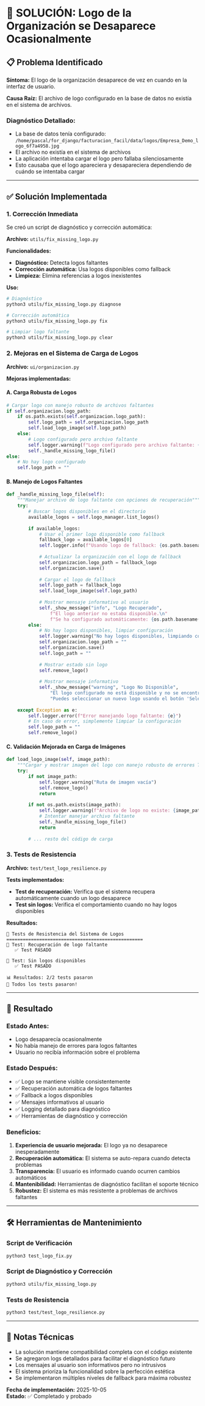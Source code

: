 # 🔧 SOLUCIÓN: Logo de la Organización se Desaparece Ocasionalmente

## 📋 **Problema Identificado**

**Síntoma:** El logo de la organización desaparece de vez en cuando en la interfaz de usuario.

**Causa Raíz:** El archivo de logo configurado en la base de datos no existía en el sistema de archivos.

### **Diagnóstico Detallado:**
- La base de datos tenía configurado: `/home/pascal/for_django/facturacion_facil/data/logos/Empresa_Demo_logo_6f7a4958.jpg`
- El archivo no existía en el sistema de archivos
- La aplicación intentaba cargar el logo pero fallaba silenciosamente
- Esto causaba que el logo apareciera y desapareciera dependiendo de cuándo se intentaba cargar

---

## ✅ **Solución Implementada**

### **1. Corrección Inmediata**
Se creó un script de diagnóstico y corrección automática:

**Archivo:** `utils/fix_missing_logo.py`

**Funcionalidades:**
- **Diagnóstico:** Detecta logos faltantes
- **Corrección automática:** Usa logos disponibles como fallback
- **Limpieza:** Elimina referencias a logos inexistentes

**Uso:**
```bash
# Diagnóstico
python3 utils/fix_missing_logo.py diagnose

# Corrección automática
python3 utils/fix_missing_logo.py fix

# Limpiar logo faltante
python3 utils/fix_missing_logo.py clear
```

### **2. Mejoras en el Sistema de Carga de Logos**

**Archivo:** `ui/organizacion.py`

**Mejoras implementadas:**

#### **A. Carga Robusta de Logos**
```python
# Cargar logo con manejo robusto de archivos faltantes
if self.organizacion.logo_path:
    if os.path.exists(self.organizacion.logo_path):
        self.logo_path = self.organizacion.logo_path
        self.load_logo_image(self.logo_path)
    else:
        # Logo configurado pero archivo faltante
        self.logger.warning(f"Logo configurado pero archivo faltante: {self.organizacion.logo_path}")
        self._handle_missing_logo_file()
else:
    # No hay logo configurado
    self.logo_path = ""
```

#### **B. Manejo de Logos Faltantes**
```python
def _handle_missing_logo_file(self):
    """Manejar archivo de logo faltante con opciones de recuperación"""
    try:
        # Buscar logos disponibles en el directorio
        available_logos = self.logo_manager.list_logos()
        
        if available_logos:
            # Usar el primer logo disponible como fallback
            fallback_logo = available_logos[0]
            self.logger.info(f"Usando logo de fallback: {os.path.basename(fallback_logo)}")
            
            # Actualizar la organización con el logo de fallback
            self.organizacion.logo_path = fallback_logo
            self.organizacion.save()
            
            # Cargar el logo de fallback
            self.logo_path = fallback_logo
            self.load_logo_image(self.logo_path)
            
            # Mostrar mensaje informativo al usuario
            self._show_message("info", "Logo Recuperado", 
                f"El logo anterior no estaba disponible.\n"
                f"Se ha configurado automáticamente: {os.path.basename(fallback_logo)}")
        else:
            # No hay logos disponibles, limpiar configuración
            self.logger.warning("No hay logos disponibles, limpiando configuración")
            self.organizacion.logo_path = ""
            self.organizacion.save()
            self.logo_path = ""
            
            # Mostrar estado sin logo
            self.remove_logo()
            
            # Mostrar mensaje informativo
            self._show_message("warning", "Logo No Disponible", 
                "El logo configurado no está disponible y no se encontraron logos alternativos.\n"
                "Puedes seleccionar un nuevo logo usando el botón 'Seleccionar Logo'.")
                
    except Exception as e:
        self.logger.error(f"Error manejando logo faltante: {e}")
        # En caso de error, simplemente limpiar la configuración
        self.logo_path = ""
        self.remove_logo()
```

#### **C. Validación Mejorada en Carga de Imágenes**
```python
def load_logo_image(self, image_path):
    """Cargar y mostrar imagen del logo con manejo robusto de errores TclError"""
    try:
        if not image_path:
            self.logger.warning("Ruta de imagen vacía")
            self.remove_logo()
            return
            
        if not os.path.exists(image_path):
            self.logger.warning(f"Archivo de logo no existe: {image_path}")
            # Intentar manejar archivo faltante
            self._handle_missing_logo_file()
            return
        
        # ... resto del código de carga
```

### **3. Tests de Resistencia**

**Archivo:** `test/test_logo_resilience.py`

**Tests implementados:**
- **Test de recuperación:** Verifica que el sistema recupera automáticamente cuando un logo desaparece
- **Test sin logos:** Verifica el comportamiento cuando no hay logos disponibles

**Resultados:**
```
🔧 Tests de Resistencia del Sistema de Logos
==================================================
🧪 Test: Recuperación de logo faltante
   ✅ Test PASADO

🧪 Test: Sin logos disponibles  
   ✅ Test PASADO

📊 Resultados: 2/2 tests pasaron
🎉 Todos los tests pasaron!
```

---

## 🎯 **Resultado**

### **Estado Antes:**
- Logo desaparecía ocasionalmente
- No había manejo de errores para logos faltantes
- Usuario no recibía información sobre el problema

### **Estado Después:**
- ✅ Logo se mantiene visible consistentemente
- ✅ Recuperación automática de logos faltantes
- ✅ Fallback a logos disponibles
- ✅ Mensajes informativos al usuario
- ✅ Logging detallado para diagnóstico
- ✅ Herramientas de diagnóstico y corrección

### **Beneficios:**
1. **Experiencia de usuario mejorada:** El logo ya no desaparece inesperadamente
2. **Recuperación automática:** El sistema se auto-repara cuando detecta problemas
3. **Transparencia:** El usuario es informado cuando ocurren cambios automáticos
4. **Mantenibilidad:** Herramientas de diagnóstico facilitan el soporte técnico
5. **Robustez:** El sistema es más resistente a problemas de archivos faltantes

---

## 🛠️ **Herramientas de Mantenimiento**

### **Script de Verificación**
```bash
python3 test_logo_fix.py
```

### **Script de Diagnóstico y Corrección**
```bash
python3 utils/fix_missing_logo.py
```

### **Tests de Resistencia**
```bash
python3 test/test_logo_resilience.py
```

---

## 📝 **Notas Técnicas**

- La solución mantiene compatibilidad completa con el código existente
- Se agregaron logs detallados para facilitar el diagnóstico futuro
- Los mensajes al usuario son informativos pero no intrusivos
- El sistema prioriza la funcionalidad sobre la perfección estética
- Se implementaron múltiples niveles de fallback para máxima robustez

**Fecha de implementación:** 2025-10-05  
**Estado:** ✅ Completado y probado
